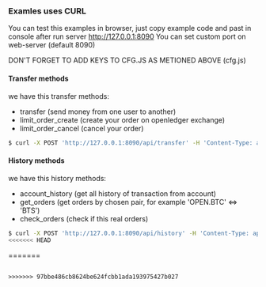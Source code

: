 ### Examles uses CURL
You can test this examples in browser, just copy example code and past in console after run server http://127.0.0.1:8090
You can set custom port on web-server (default 8090)

DON'T FORGET TO ADD KEYS TO CFG.JS AS METIONED ABOVE (cfg.js)

#### Transfer methods

we have this transfer methods:
- transfer (send money from one user to another)
- limit_order_create (create your order on openledger exchange)
- limit_order_cancel (cancel your order)

```sh
$ curl -X POST 'http://127.0.0.1:8090/api/transfer' -H 'Content-Type: application/x-www-form-urlencoded; charset=utf-8' --data '{"from":"openledger","to":"incent","asset_id":"BTS","amount":2,"memo":"","need_convert_money":true,"debug":true,"type":"transfer"}'
```

#### History methods

we have this history methods:
- account_history (get all history of transaction from account)
- get_orders (get orders by chosen pair, for example 'OPEN.BTC' <=> 'BTS')
- check_orders (check if this real orders)

```sh
$ curl -X POST 'http://127.0.0.1:8090/api/history' -H 'Content-Type: application/x-www-form-urlencoded; charset=utf-8'  --data-urlencode '{"account":"openledger","position":0,"type":"account_history"}'
<<<<<<< HEAD
```
=======
```

>>>>>>> 97bbe486cb8624be624fcbb1ada193975427b027
